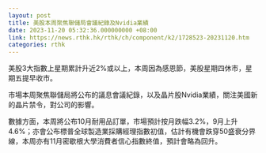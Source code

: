 ```yaml
---
layout: post
title: 美股本周聚焦聯儲局會議紀錄及Nvidia業績
date: 2023-11-20 05:32:36.000000000 +08:00
link: https://news.rthk.hk/rthk/ch/component/k2/1728523-20231120.htm
categories: rthk
---
```


美股3大指數上星期累計升近2%或以上，本周因為感恩節，美股星期四休市，星期五提早收市。

市場本周聚焦聯儲局將公布的議息會議紀錄，以及晶片股Nvidia業績，關注美國新的晶片禁令，對公司的影響。

數據方面，本周將公布10月耐用品訂單，市場預計按月跌幅3.2%，9月上升4.6%；亦會公布標普全球製造業採購經理指數初值，估計有機會跌穿50盛衰分界線，本周亦有11月密歇根大學消費者信心指數終值，預計會略為回升。
